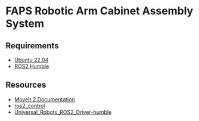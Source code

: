 # FAPS Robotic Arm Cabinet Assembly System

## Requirements
- <a href="https://releases.ubuntu.com/jammy/">Ubuntu 22.04</a>
- <a href="https://docs.ros.org/en/humble/Installation/Ubuntu-Install-Debians.html">ROS2 Humble</a>

## Resources
- <a href="https://moveit.picknik.ai/main/index.html">MoveIt 2 Documentation</a>
- <a href="https://control.ros.org/humble/doc/getting_started/getting_started.html">ros2_control</a>
- <a href="https://github.com/UniversalRobots/Universal_Robots_ROS2_Driver/tree/humble">Universal_Robots_ROS2_Driver-humble</a>


